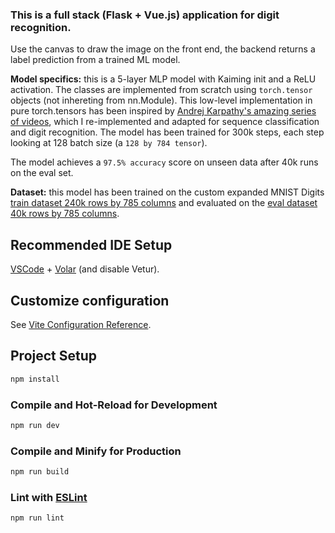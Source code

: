 ### This is a full stack (Flask + Vue.js) application for digit recognition.

Use the canvas to draw the image on the front end, the backend returns a label prediction from a trained ML model.

**Model specifics:** this is a 5-layer MLP model with Kaiming init and a ReLU activation. The classes are implemented from scratch using `torch.tensor` objects (not inhereting from nn.Module). This low-level implementation in pure torch.tensors has been inspired by [Andrej Karpathy's amazing series of videos](https://www.youtube.com/watch?v=P6sfmUTpUmc), which I re-implemented and adapted for sequence classification and digit recognition. The model has been trained for 300k steps, each step looking at 128 batch size (a `128 by 784 tensor`).

The model achieves a `97.5% accuracy` score on unseen data after 40k runs on the eval set.

**Dataset:** this model has been trained on the custom expanded MNIST Digits [train dataset 240k rows by 785 columns](https://www.kaggle.com/datasets/deniscalin/emnist-digits?select=emnist-digits-train.csv) and evaluated on the [eval dataset 40k rows by 785 columns](https://www.kaggle.com/datasets/deniscalin/emnist-digits?select=emnist-digits-test.csv).

## Recommended IDE Setup

[VSCode](https://code.visualstudio.com/) + [Volar](https://marketplace.visualstudio.com/items?itemName=Vue.volar) (and disable Vetur).

## Customize configuration

See [Vite Configuration Reference](https://vite.dev/config/).

## Project Setup

```sh
npm install
```

### Compile and Hot-Reload for Development

```sh
npm run dev
```

### Compile and Minify for Production

```sh
npm run build
```

### Lint with [ESLint](https://eslint.org/)

```sh
npm run lint
```
